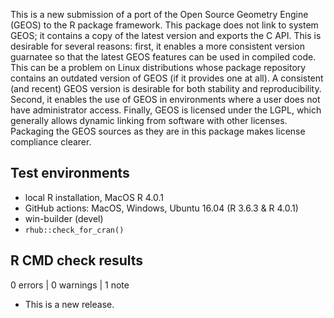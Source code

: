 
This is a new submission of a port of the Open Source Geometry Engine (GEOS) to the R package framework. This package does not link to system GEOS; it contains a copy of the latest version and exports the C API. This is desirable for several reasons: first, it enables a more consistent version guarnatee so that the latest GEOS features can be used in compiled code. This can be a problem on Linux distributions whose package repository contains an outdated version of GEOS (if it provides one at all). A consistent (and recent) GEOS version is desirable for both stability and reproducibility. Second, it enables the use of GEOS in environments where a user does not have administrator access. Finally, GEOS is licensed under the LGPL, which generally allows dynamic linking from software with other licenses. Packaging the GEOS sources as they are in this package makes license compliance clearer.

## Test environments

* local R installation, MacOS R 4.0.1
* GitHub actions: MacOS, Windows, Ubuntu 16.04 (R 3.6.3 & R 4.0.1)
* win-builder (devel)
* `rhub::check_for_cran()`

## R CMD check results

0 errors | 0 warnings | 1 note

* This is a new release.
